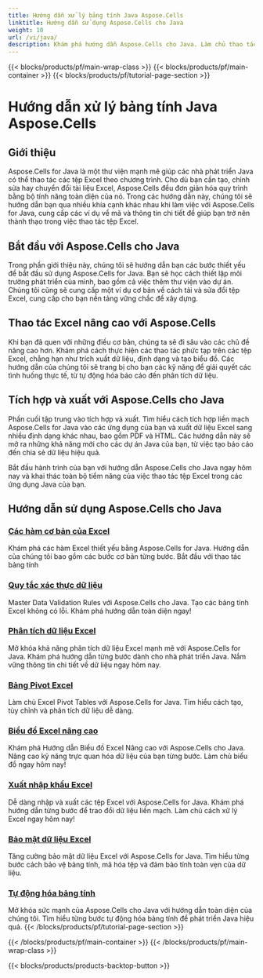 ```yaml
---
title: Hướng dẫn xử lý bảng tính Java Aspose.Cells
linktitle: Hướng dẫn sử dụng Aspose.Cells cho Java
weight: 10
url: /vi/java/
description: Khám phá hướng dẫn Aspose.Cells cho Java. Làm chủ thao tác tệp Excel với các ví dụ mã. Nâng cao kỹ năng Java của bạn ngay hôm nay!
---
```


{{< blocks/products/pf/main-wrap-class >}}
{{< blocks/products/pf/main-container >}}
{{< blocks/products/pf/tutorial-page-section >}}

# Hướng dẫn xử lý bảng tính Java Aspose.Cells


## Giới thiệu

Aspose.Cells for Java là một thư viện mạnh mẽ giúp các nhà phát triển Java có thể thao tác các tệp Excel theo chương trình. Cho dù bạn cần tạo, chỉnh sửa hay chuyển đổi tài liệu Excel, Aspose.Cells đều đơn giản hóa quy trình bằng bộ tính năng toàn diện của nó. Trong các hướng dẫn này, chúng tôi sẽ hướng dẫn bạn qua nhiều khía cạnh khác nhau khi làm việc với Aspose.Cells for Java, cung cấp các ví dụ về mã và thông tin chi tiết để giúp bạn trở nên thành thạo trong việc thao tác tệp Excel.

## Bắt đầu với Aspose.Cells cho Java

Trong phần giới thiệu này, chúng tôi sẽ hướng dẫn bạn các bước thiết yếu để bắt đầu sử dụng Aspose.Cells for Java. Bạn sẽ học cách thiết lập môi trường phát triển của mình, bao gồm cả việc thêm thư viện vào dự án. Chúng tôi cũng sẽ cung cấp một ví dụ cơ bản về cách tải và sửa đổi tệp Excel, cung cấp cho bạn nền tảng vững chắc để xây dựng.

## Thao tác Excel nâng cao với Aspose.Cells

Khi bạn đã quen với những điều cơ bản, chúng ta sẽ đi sâu vào các chủ đề nâng cao hơn. Khám phá cách thực hiện các thao tác phức tạp trên các tệp Excel, chẳng hạn như trích xuất dữ liệu, định dạng và tạo biểu đồ. Các hướng dẫn của chúng tôi sẽ trang bị cho bạn các kỹ năng để giải quyết các tình huống thực tế, từ tự động hóa báo cáo đến phân tích dữ liệu.

## Tích hợp và xuất với Aspose.Cells cho Java

Phần cuối tập trung vào tích hợp và xuất. Tìm hiểu cách tích hợp liền mạch Aspose.Cells for Java vào các ứng dụng của bạn và xuất dữ liệu Excel sang nhiều định dạng khác nhau, bao gồm PDF và HTML. Các hướng dẫn này sẽ mở ra những khả năng mới cho các dự án Java của bạn, từ việc tạo báo cáo đến chia sẻ dữ liệu hiệu quả.

Bắt đầu hành trình của bạn với hướng dẫn Aspose.Cells cho Java ngay hôm nay và khai thác toàn bộ tiềm năng của việc thao tác tệp Excel trong các ứng dụng Java của bạn.

## Hướng dẫn sử dụng Aspose.Cells cho Java

### [Các hàm cơ bản của Excel](./basic-excel-functions/)
Khám phá các hàm Excel thiết yếu bằng Aspose.Cells for Java. Hướng dẫn của chúng tôi bao gồm các bước cơ bản từng bước. Bắt đầu với thao tác bảng tính
### [Quy tắc xác thực dữ liệu](./data-validation-rules/)
Master Data Validation Rules với Aspose.Cells cho Java. Tạo các bảng tính Excel không có lỗi. Khám phá hướng dẫn toàn diện ngay!
### [Phân tích dữ liệu Excel](./excel-data-analysis/)
Mở khóa khả năng phân tích dữ liệu Excel mạnh mẽ với Aspose.Cells for Java. Khám phá hướng dẫn từng bước dành cho nhà phát triển Java. Nắm vững thông tin chi tiết về dữ liệu ngay hôm nay. 
### [Bảng Pivot Excel](./excel-pivot-tables/)
Làm chủ Excel Pivot Tables với Aspose.Cells for Java. Tìm hiểu cách tạo, tùy chỉnh và phân tích dữ liệu dễ dàng.
### [Biểu đồ Excel nâng cao](./advanced-excel-charts/)
Khám phá Hướng dẫn Biểu đồ Excel Nâng cao với Aspose.Cells cho Java. Nâng cao kỹ năng trực quan hóa dữ liệu của bạn từng bước. Làm chủ biểu đồ ngay hôm nay!
### [Xuất nhập khẩu Excel](./excel-import-export/)
Dễ dàng nhập và xuất các tệp Excel với Aspose.Cells for Java. Khám phá hướng dẫn từng bước để trao đổi dữ liệu liền mạch. Làm chủ cách xử lý Excel ngay hôm nay!
### [Bảo mật dữ liệu Excel](./excel-data-security/)
Tăng cường bảo mật dữ liệu Excel với Aspose.Cells for Java. Tìm hiểu từng bước cách bảo vệ bảng tính, mã hóa tệp và đảm bảo tính toàn vẹn của dữ liệu.
### [Tự động hóa bảng tính](./spreadsheet-automation/)
Mở khóa sức mạnh của Aspose.Cells cho Java với hướng dẫn toàn diện của chúng tôi. Tìm hiểu từng bước tự động hóa bảng tính để phát triển Java hiệu quả.
{{< /blocks/products/pf/tutorial-page-section >}}

{{< /blocks/products/pf/main-container >}}
{{< /blocks/products/pf/main-wrap-class >}}

{{< blocks/products/products-backtop-button >}}
